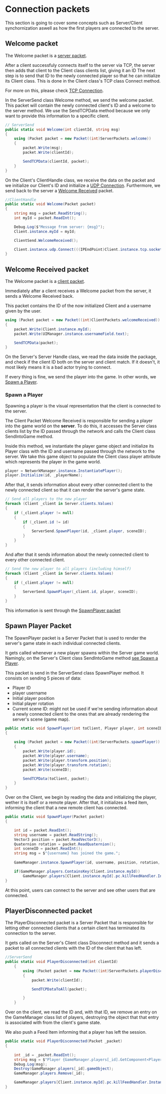 # Connection packets

This section is going to cover some concepts such as Server/Client synchornization aswell as how the first players are connected to the server.

## Welcome packet

The Welcome packet is a [server packet](../netcode/Packets.md#server-packets).

After a client successfuly connects itself to the server via TCP, the server then adds that client to the Client class clients list, giving it an ID 
The next step is to send that ID to the newly connected player so that he can initialize its Client class. This is done in the Client class's TCP class Connect method.

For more on this, please check [TCP Connection](../netcode/TCP_connection.md).

In the ServerSend class Welcome method, we send the welcome packet. This packet will contain the newly connected client's ID and a welcome to the server method.
We use the SendTCPData method because we only want to provide this information to a specific client.

```C#
// ServerSend
public static void Welcome(int clientId, string msg)
{
    using (Packet packet = new Packet((int)ServerPackets.welcome))
    {
        packet.Write(msg);
        packet.Write(clientId);

        SendTCPData(clientId, packet);
    }
}
```

On the Client's ClientHandle class, we receive the data on the packet and we initialize our Client's ID and initialize a [UDP Connection](../netcode/UDP_Transport_Layer.md).
Furthermore, we send back to the server a [Welcome Received](#welcome-received-packet) packet.

```C#
//ClientHandle
public static void Welcome(Packet packet)
{
    string msg = packet.ReadString();
    int myId = packet.ReadInt();

    Debug.Log($"Message from server: {msg}");
    Client.instance.myId = myId;

    ClientSend.WelcomeReceived();

    Client.instance.udp.Connect(((IPEndPoint)Client.instance.tcp.socket.Client.LocalEndPoint).Port);
}
```

## Welcome Received packet

The Welcome packet is a [client packet](../netcode/Packets.md#client-packets).

Immediately after a client receives a Welcome packet from the server, it sends a Welcome Received back.

This packet contains the ID of the now initialized Client and a username given by the user.

```C#
using (Packet packet = new Packet((int)ClientPackets.welcomeReceived))
{
    packet.Write(Client.instance.myId);
    packet.Write(UIManager.instance.usernameField.text);

    SendTCPData(packet);
}
```

On the Server's Server Handle class, we read the data inside the package, and check if the client ID both on the server and client match. If it doesn't, it most likely means it is a bad actor trying to connect.

If every thing is fine, we send the player into the game. In other words, we [Spawn a Player](#spawn-a-player).

### Spawn a Player

Spawning a player is the visual representation that the client is connected to the server.

The Client Packet Welcome Received is responsible for sending a player into the game world on the **server**. To do this, it accesses the Server class clients list by the ID passed through the network and calls the Client class SendIntoGame method.

Inside this method, we instantiate the player game object and initialize its Player class with the ID and username passed through the network to the server. We take this game object to populate the Client class player attribute which represents the player in the game world.

```C#
player = NetworkManager.instance.InstantiatePlayer();
player.Initialize(id, _playerName);
```

After that, it sends information about every other connected client to the newly connected client so that it can render the server's game state.

```C#
// Send all players to the new player
foreach (Client _client in Server.clients.Values)
{
    if (_client.player != null)
    {
        if (_client.id != id)
        {
            ServerSend.SpawnPlayer(id, _client.player, sceneID);
        }
    }
}
```

And after that it sends information about the newly connected client to every other connected client.

```C#
// Send the new player to all players (including himself)
foreach (Client _client in Server.clients.Values)
{
    if (_client.player != null)
    {
        ServerSend.SpawnPlayer(_client.id, player, sceneID);
    }
}
```

This information is sent through the [SpawnPlayer packet](#spawn-player-packet)

## Spawn Player Packet

The SpawnPlayer packet is a Server Packet that is used to render the server's game state in each individual connected clients.

It gets called whenever a new player spawns within the Server game world. Namingly, on the Server's Client class SendIntoGame method [see Spawn a Player](#spawn-a-player).

This packet is send in the ServerSend class SpawnPlayer method. It consists on sending 5 pieces of data:

+ Player ID
+ player username
+ Initial player position
+ Initial player rotation
+ Current scene ID: might not be used if we're sending information about a newly connected client to the ones that are already rendering the server's scene (game map).

```C#
public static void SpawnPlayer(int toClient, Player player, int sceneID)
{
    
    using (Packet packet = new Packet((int)ServerPackets.spawnPlayer))
    {
        packet.Write(player.id);
        packet.Write(player.username);
        packet.Write(player.transform.position);
        packet.Write(player.transform.rotation);
        packet.Write(sceneID);

        SendTCPData(toClient, packet);
    }
}
```

Over on the Client, we begin by reading the data and initializing the player, wether it is itself or a remote player. After that, it initializes a feed item, informing the client that a new remote client has connected.

```C#
public static void SpawnPlayer(Packet packet)
{

    int id = packet.ReadInt();
    string username = packet.ReadString();
    Vector3 position = packet.ReadVector3();
    Quaternion rotation = packet.ReadQuaternion();
    int sceneID = packet.ReadInt();
    string msg = $"{username} has joined the game.";
    
    GameManager.instance.SpawnPlayer(id, username, position, rotation, sceneID);

    if(GameManager.players.ContainsKey(Client.instance.myId))
        GameManager.players[Client.instance.myId].pc.killFeedHandler.InstantiateKillFeedItem(msg);
}
```

At this point, users can connect to the server and see other users that are connected.

## PlayerDisconnected packet

The PlayerDisconnected packet is a Server Packet that is responsible for letting other connected clients that a certain client has terminated its connection to the server.

It gets called on the Server's Client class Disconnect method and it sends a packet to all connected clients with the ID of the client that has left.

```C#
//ServerSend
public static void PlayerDisconnected(int clientId)
    {
        using (Packet packet = new Packet((int)ServerPackets.playerDisconnected))
        {
            packet.Write(clientId);

            SendTCPDataToAll(packet);

        }
    }
```

Over on the client, we read the ID and, with that ID, we remove an entry on the GameManager class list of players, destroying the object that that entry is associated with from the client's game state.

We also push a Feed Item informing that a player has left the session.

```C#
public static void PlayerDisconnected(Packet _packet)
{
    
    int _id = _packet.ReadInt();
    string msg = $"Player {GameManager.players[_id].GetComponent<PlayerManager>().username} has disconnected.";
    Debug.Log(msg);
    Destroy(GameManager.players[_id].gameObject);
    GameManager.players.Remove(_id);

    GameManager.players[Client.instance.myId].pc.killFeedHandler.InstantiateKillFeedItem(msg);
}
```
